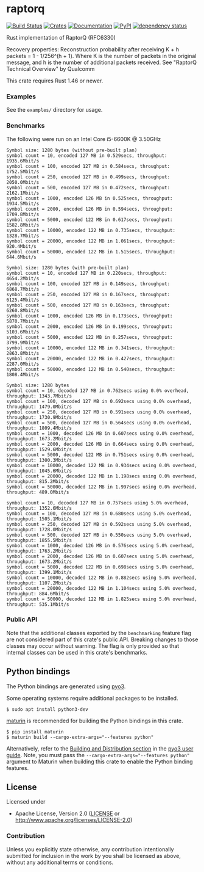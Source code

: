 # raptorq
[![Build Status](https://travis-ci.com/cberner/raptorq.svg?branch=master)](https://travis-ci.com/cberner/raptorq)
[![Crates](https://img.shields.io/crates/v/raptorq.svg)](https://crates.io/crates/raptorq)
[![Documentation](https://docs.rs/raptorq/badge.svg)](https://docs.rs/raptorq)
[![PyPI](https://img.shields.io/pypi/v/raptorq.svg)](https://pypi.org/project/raptorq/)
[![dependency status](https://deps.rs/repo/github/cberner/raptorq/status.svg)](https://deps.rs/repo/github/cberner/raptorq)

Rust implementation of RaptorQ (RFC6330)

Recovery properties:
Reconstruction probability after receiving K + h packets = 1 - 1/256^(h + 1). Where K is the number of packets in the
original message, and h is the number of additional packets received.
See "RaptorQ Technical Overview" by Qualcomm

This crate requires Rust 1.46 or newer.

### Examples
See the `examples/` directory for usage.

### Benchmarks

The following were run on an Intel Core i5-6600K @ 3.50GHz

```
Symbol size: 1280 bytes (without pre-built plan)
symbol count = 10, encoded 127 MB in 0.529secs, throughput: 1935.6Mbit/s
symbol count = 100, encoded 127 MB in 0.584secs, throughput: 1752.5Mbit/s
symbol count = 250, encoded 127 MB in 0.499secs, throughput: 2050.0Mbit/s
symbol count = 500, encoded 127 MB in 0.472secs, throughput: 2162.1Mbit/s
symbol count = 1000, encoded 126 MB in 0.525secs, throughput: 1934.5Mbit/s
symbol count = 2000, encoded 126 MB in 0.594secs, throughput: 1709.8Mbit/s
symbol count = 5000, encoded 122 MB in 0.617secs, throughput: 1582.8Mbit/s
symbol count = 10000, encoded 122 MB in 0.735secs, throughput: 1328.7Mbit/s
symbol count = 20000, encoded 122 MB in 1.061secs, throughput: 920.4Mbit/s
symbol count = 50000, encoded 122 MB in 1.515secs, throughput: 644.6Mbit/s

Symbol size: 1280 bytes (with pre-built plan)
symbol count = 10, encoded 127 MB in 0.220secs, throughput: 4654.2Mbit/s
symbol count = 100, encoded 127 MB in 0.149secs, throughput: 6868.7Mbit/s
symbol count = 250, encoded 127 MB in 0.167secs, throughput: 6125.4Mbit/s
symbol count = 500, encoded 127 MB in 0.163secs, throughput: 6260.8Mbit/s
symbol count = 1000, encoded 126 MB in 0.173secs, throughput: 5870.7Mbit/s
symbol count = 2000, encoded 126 MB in 0.199secs, throughput: 5103.6Mbit/s
symbol count = 5000, encoded 122 MB in 0.257secs, throughput: 3799.9Mbit/s
symbol count = 10000, encoded 122 MB in 0.341secs, throughput: 2863.8Mbit/s
symbol count = 20000, encoded 122 MB in 0.427secs, throughput: 2287.0Mbit/s
symbol count = 50000, encoded 122 MB in 0.540secs, throughput: 1808.4Mbit/s

Symbol size: 1280 bytes
symbol count = 10, decoded 127 MB in 0.762secs using 0.0% overhead, throughput: 1343.7Mbit/s
symbol count = 100, decoded 127 MB in 0.692secs using 0.0% overhead, throughput: 1479.0Mbit/s
symbol count = 250, decoded 127 MB in 0.591secs using 0.0% overhead, throughput: 1730.9Mbit/s
symbol count = 500, decoded 127 MB in 0.564secs using 0.0% overhead, throughput: 1809.4Mbit/s
symbol count = 1000, decoded 126 MB in 0.607secs using 0.0% overhead, throughput: 1673.2Mbit/s
symbol count = 2000, decoded 126 MB in 0.664secs using 0.0% overhead, throughput: 1529.6Mbit/s
symbol count = 5000, decoded 122 MB in 0.751secs using 0.0% overhead, throughput: 1300.3Mbit/s
symbol count = 10000, decoded 122 MB in 0.934secs using 0.0% overhead, throughput: 1045.6Mbit/s
symbol count = 20000, decoded 122 MB in 1.198secs using 0.0% overhead, throughput: 815.2Mbit/s
symbol count = 50000, decoded 122 MB in 1.997secs using 0.0% overhead, throughput: 489.0Mbit/s

symbol count = 10, decoded 127 MB in 0.757secs using 5.0% overhead, throughput: 1352.6Mbit/s
symbol count = 100, decoded 127 MB in 0.680secs using 5.0% overhead, throughput: 1505.1Mbit/s
symbol count = 250, decoded 127 MB in 0.592secs using 5.0% overhead, throughput: 1728.0Mbit/s
symbol count = 500, decoded 127 MB in 0.550secs using 5.0% overhead, throughput: 1855.5Mbit/s
symbol count = 1000, decoded 126 MB in 0.576secs using 5.0% overhead, throughput: 1763.2Mbit/s
symbol count = 2000, decoded 126 MB in 0.607secs using 5.0% overhead, throughput: 1673.2Mbit/s
symbol count = 5000, decoded 122 MB in 0.698secs using 5.0% overhead, throughput: 1399.1Mbit/s
symbol count = 10000, decoded 122 MB in 0.882secs using 5.0% overhead, throughput: 1107.2Mbit/s
symbol count = 20000, decoded 122 MB in 1.104secs using 5.0% overhead, throughput: 884.6Mbit/s
symbol count = 50000, decoded 122 MB in 1.825secs using 5.0% overhead, throughput: 535.1Mbit/s
```

### Public API
Note that the additional classes exported by the `benchmarking` feature flag are not considered part of this
crate's public API. Breaking changes to those classes may occur without warning. The flag is only provided
so that internal classes can be used in this crate's benchmarks.

## Python bindings

The Python bindings are generated using [pyo3](https://github.com/PyO3/pyo3). 

Some operating systems require additional packages to be installed.
```
$ sudo apt install python3-dev
```

[maturin](https://github.com/PyO3/maturin) is recommended for building the Python bindings in this crate.
```
$ pip install maturin
$ maturin build --cargo-extra-args="--features python"
```

Alternatively, refer to the [Building and Distribution section](https://pyo3.rs/v0.8.5/building_and_distribution.html) in the [pyo3 user guide](https://pyo3.rs/v0.8.5/).
Note, you must pass the `--cargo-extra-args="--features python"` argument to Maturin when building this crate
to enable the Python binding features.

## License

Licensed under

 * Apache License, Version 2.0 ([LICENSE](LICENSE) or http://www.apache.org/licenses/LICENSE-2.0)

### Contribution

Unless you explicitly state otherwise, any contribution intentionally submitted
for inclusion in the work by you shall be licensed as above, without any
additional terms or conditions.
